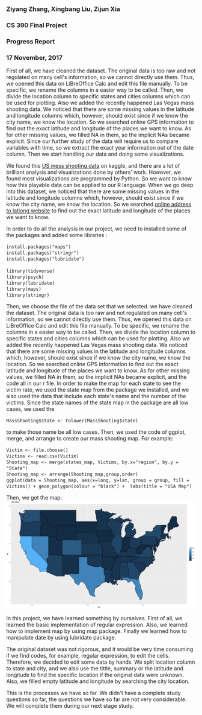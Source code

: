 ### Ziyang Zhang, Xingbang Liu, Zijun Xia
### CS 390 Final Project
### Progress Report
### 17 November, 2017

First of all, we have cleaned the dataset. The original data is too raw and not regulated on many cell's information, so we cannot directly use them. Thus, we opened this data on LiBreOffice Calc and edit this file manually. To be specific, we rename the columns in a easier way to be called. Then, we divide the location column to specific states and cities columns which can be used for plotting. Also we added the recently happened Las Vegas mass shooting data. We noticed that there are some missing values in the latitude and longitude columns which, however, should exist since if we know the city name, we know the location. So we searched online GPS information to find out the exact latitude and longitude of the places we want to know. As for other missing values, we filled NA in them, so the implicit NAs became explicit.
Since our further study of the data will require us to compare variables with time, so we extract the exact year information out of the date column.
Then we start handling our data and doing some visualizations.      

We found this [US mess shooting data](https://www.kaggle.com/sorzhe/us-mass-shooting/data) on kaggle, and there are a lot of brilliant analysis and visualizations done by others’ work. However, we found most visualizations are programmed by Python. So we want to know how this playable data can be applied to our R language. When we go deep into this dataset, we noticed that there are some missing values in the latitude and longitude columns which, however, should exist since if we know the city name, we know the location. So we searched [online address to latlong website](https://www.latlong.net/convert-address-to-lat-long.html ) to find out the exact latitude and longitude of the places we want to know.

In order to do all the analysis in our project, we need to installed some of the packages and added some libraries :

```{r}
install.packages("maps")
install.packages("stringr")
install.packages("lubridate")

library(tidyverse)
library(psych)
library(lubridate)
library(maps)
library(stringr)
```

Then, we choose the file of the data set that we selected. we have cleaned the dataset. The original data is too raw and not regulated on many cell's information, so we cannot directly use them. Thus, we opened this data on LiBreOffice Calc and edit this file manually. To be specific, we rename the columns in a easier way to be called. Then, we divide the location column to specific states and cities columns which can be used for plotting. Also we added the recently happened Las Vegas mass shooting data. We noticed that there are some missing values in the latitude and longitude columns which, however, should exist since if we know the city name, we know the location. So we searched online GPS information to find out the exact latitude and longitude of the places we want to know. As for other missing values, we filled NA in them, so the implicit NAs became explicit, and the code all in our r file.
In order to make the map for each state to see the victim rate, we used the state map from the package we installed, and we also used the data that include each state's name and the number of the victims. Since the state names of the state map in the package are all low cases, we used the

```{r}
MassShooting$state <- tolower(MassShooting$state)  
```

to make those name be all low cases. Then, we used the code of ggplot, merge, and arrange to create our mass shooting map. For example:

```{r}
Victim <- file.choose()
Victims <- read.csv(Victim)
Shooting_map <- merge(states_map, Victims, by.x="region", by.y = "State")
Shooting_map <- arrange(Shooting_map,group,order)
ggplot(data = Shooting_map, aes(x=long, y=lat, group = group, fill = Victims)) + geom_polygon(colour = "black") +  labs(title = "USA Map")
```

Then, we get the map:
![map](/pic/map.png "map")

In this project, we have learned something by ourselves. First of all, we learned the basic implementation of regular expression. Also, we learned how to implement map by using map package. Finally we learned how to manipulate date by using lubridate package.

The original dataset was not rigorous, and it would be very time consuming if we find codes, for example, regular expression, to edit the cells. Therefore, we decided to edit some data by hands. We split location column to state and city, and we also use the tittle, summary or the latitude and longitude to find the specific location if the original data were unknown. Also, we filled empty latitude and longitude by searching the city location.

This is the processes we have so far. We didn't have a complete study questions so far, the questions we have so far are not very considerable. We will complete them during our next stage study. 
